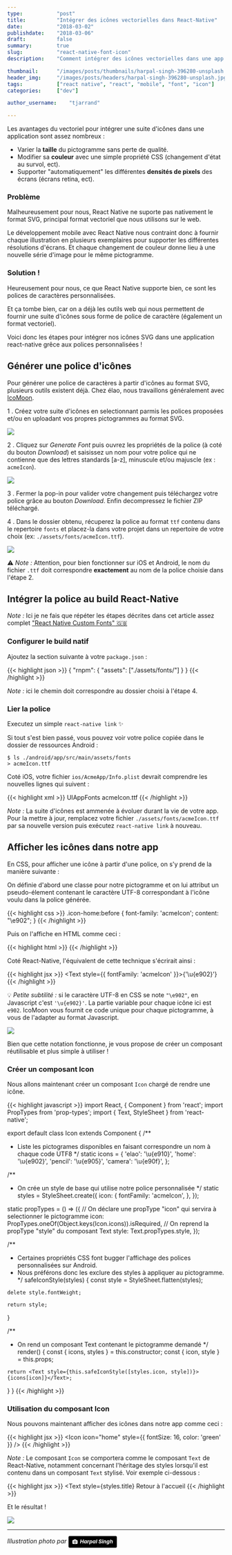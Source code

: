 ```yaml
---
type:           "post"
title:          "Intégrer des icônes vectorielles dans React-Native"
date:           "2018-03-02"
publishdate:    "2018-03-06"
draft:          false
summary:        true
slug:           "react-native-font-icon"
description:    "Comment intégrer des icônes vectorielles dans une app React-Native grâce à une police de caractères personnalisée."

thumbnail:      "/images/posts/thumbnails/harpal-singh-396280-unsplash.jpg"
header_img:     "/images/posts/headers/harpal-singh-396280-unsplash.jpg"
tags:           ["react native", "react", "mobile", "font", "icon"]
categories:     ["dev"]

author_username:    "tjarrand"

---
```


Les avantages du vectoriel pour intégrer une suite d'icônes dans une application sont assez nombreux :

- Varier la __taille__ du pictogramme sans perte de qualité.
- Modifier sa __couleur__ avec une simple propriété CSS (changement d'état au survol, ect).
- Supporter "automatiquement" les différentes __densités de pixels__ des écrans (écrans retina, ect).

### Problème

Malheureusement pour nous, React Native ne suporte pas nativement le format SVG, principal format vectoriel que nous utilisons sur le web.

Le développement mobile avec React Native nous contraint donc à fournir chaque illustration en plusieurs exemplaires pour supporter les différentes résolutions d'écrans. Et chaque changement de couleur donne lieu à une nouvelle série d'image pour le même pictogramme.

### Solution !

Heureusement pour nous, ce que React Native supporte bien, ce sont les polices de caractères personnalisées.

Et ça tombe bien, car on a déjà les outils web qui nous permettent de fournir une suite d'icônes sous forme de police de caractère (également un format vectoriel).

Voici donc les étapes pour intégrer nos icônes SVG dans une application react-native grêce aux polices personnalisées !

## Générer une police d'icônes

Pour générer une police de caractères à partir d'icônes au format SVG, plusieurs outils existent déjà.
Chez élao, nous travaillons généralement avec [IcoMoon](https://icomoon.io/app/#/select).

1 . Créez votre suite d'icônes en selectionnant parmis les polices proposées et/ou en uploadant vos propres pictogrammes au format SVG.

![](/images/posts/2018/react-native-font-icon/compose_font.png)

2 . Cliquez sur _Generate Font_ puis ouvrez les propriétés de la police (à coté du bouton _Download_) et saisissez un nom pour votre police qui ne contienne que des lettres standards [a-z], minuscule et/ou majuscle (ex : `acmeIcon`).

![](/images/posts/2018/react-native-font-icon/customize_font_name.png)

3 . Fermer la pop-in pour valider votre changement puis téléchargez votre police grâce au bouton _Download_. Enfin decompressez le fichier ZIP téléchargé.

4 . Dans le dossier obtenu, récuperez la police au format `ttf` contenu dans le repertoire `fonts` et placez-la dans votre projet dans un repertoire de votre choix (ex: `./assets/fonts/acmeIcon.ttf`).

![](/images/posts/2018/react-native-font-icon/icon.ttf.png)

⚠️ _Note :_ Attention, pour bien fonctionner sur iOS et Android, le nom du fichier `.ttf` doit correspondre __exactement__ au nom de la police choisie dans l'étape 2.

## Intégrer la police au build React-Native

_Note :_ Ici je ne fais que répéter les étapes décrites dans cet article assez complet ["React Native Custom Fonts" 🇬🇧](https://medium.com/react-native-training/react-native-custom-fonts-ccc9aacf9e5e)

### Configurer le build natif

Ajoutez la section suivante à votre `package.json` :

{{< highlight json >}}
{
    "rnpm": {
      "assets": ["./assets/fonts/"]
    }
}
{{< /highlight >}}

_Note :_ ici le chemin doit correspondre au dossier choisi à l'étape 4.

### Lier la police

Executez un simple `react-native link` ✨

Si tout s'est bien passé, vous pouvez voir votre police copiée dans le dossier de ressources Android :

```
$ ls ./android/app/src/main/assets/fonts
> acmeIcon.ttf
```

Coté iOS, votre fichier `ios/AcmeApp/Info.plist` devrait comprendre les nouvelles lignes qui suivent :

{{< highlight xml >}}
<key>UIAppFonts</key>
<array>
	<string>acmeIcon.ttf</string>
</array>
{{< /highlight >}}

_Note :_ La suite d'icônes est ammenée à évoluer durant la vie de votre app. Pour la mettre à jour, remplacez votre fichier `./assets/fonts/acmeIcon.ttf` par sa nouvelle version puis exécutez `react-native link` à nouveau.

## Afficher les icônes dans notre app

En CSS, pour afficher une icône à partir d'une police, on s'y prend de la manière suivante :

On définie d'abord une classe pour notre pictogramme et on lui attribut un pseudo-élement contenant le caractère UTF-8 correspondant à l'icône voulu dans la police générée.

{{< highlight css >}}
.icon-home:before {
  font-family: 'acmeIcon';
  content: "\e902";
}
{{< /highlight >}}

Puis on l'affiche en HTML comme ceci :

{{< highlight html >}}
<span class="icon-home"></span>
{{< /highlight >}}

Coté React-Native, l'équivalent de cette technique s'écrirait ainsi :

{{< highlight jsx >}}
<Text style={{ fontFamily: 'acmeIcon' }}>{'\u{e902}'}</Text>
{{< /highlight >}}

💡 _Petite subtilité :_ si le caractère UTF-8 en CSS se note `"\e902"`, en Javascript c'est `'\u{e902}'`.
La partie variable pour chaque icône ici est `e902`. IcoMoon vous fournit ce code unique pour chaque pictogramme, à vous de l'adapter au format Javascript.

![](/images/posts/2018/react-native-font-icon/icon_code.png)

Bien que cette notation fonctionne, je vous propose de créer un composant réutilisable et plus simple à utiliser !

### Créer un composant Icon

Nous allons maintenant créer un composant `Icon` chargé de rendre une icône.

{{< highlight javascript >}}
import React, { Component } from 'react';
import PropTypes from 'prop-types';
import { Text, StyleSheet } from 'react-native';

export default class Icon extends Component {
  /**
   * Liste les pictogrames disponibles en faisant correspondre un nom à chaque code UTF8
   */
  static icons = {
    'elao': '\u{e910}',
    'home': '\u{e902}',
    'pencil': '\u{e905}',
    'camera': '\u{e90f}',
  };

  /**
   * On crée un style de base qui utilise notre police personnalisée
   */
  static styles = StyleSheet.create({
    icon: {
      fontFamily: 'acmeIcon',
    },
  });

  static propTypes = () => ({
    // On déclare une propType "icon" qui servira à selectionner le pictogramme
    icon: PropTypes.oneOf(Object.keys(Icon.icons)).isRequired,
    // On reprend la propType "style" du composant Text
    style: Text.propTypes.style,
  });

  /**
   * Certaines propriétés CSS font bugger l'affichage des polices personnalisées sur Android.
   * Nous préférons donc les exclure des styles à appliquer au pictogramme.
   */
  safeIconStyle(styles) {
    const style = StyleSheet.flatten(styles);

    delete style.fontWeight;

    return style;
  }

  /**
   * On rend un composant Text contenant le pictogramme demandé
   */
  render() {
    const { icons, styles } = this.constructor;
    const { icon, style } = this.props;

    return <Text style={this.safeIconStyle([styles.icon, style])}>{icons[icon]}</Text>;
  }
}
{{< /highlight >}}

### Utilisation du composant Icon

Nous pouvons maintenant afficher des icônes dans notre app comme ceci :

{{< highlight jsx >}}
<Icon icon="home" style={{ fontSize: 16, color: 'green' }} />
{{< /highlight >}}

_Note :_ Le composant `Icon` se comportera comme le composant `Text` de React-Native, notamment concernant l'héritage des styles lorsqu'il est contenu dans un composant `Text` stylisé. Voir exemple ci-dessous :

{{< highlight jsx >}}
<Text style={styles.title}
	<Icon icon="home"/>
	Retour à l'accueil
</Text>
{{< /highlight >}}

Et le résultat !

![](/images/posts/2018/react-native-font-icon/result.png)

---

<em>Illustration photo par <em><a style="background-color:black;color:white;text-decoration:none;padding:4px 6px;font-family:-apple-system, BlinkMacSystemFont, &quot;San Francisco&quot;, &quot;Helvetica Neue&quot;, Helvetica, Ubuntu, Roboto, Noto, &quot;Segoe UI&quot;, Arial, sans-serif;font-size:12px;font-weight:bold;line-height:1.2;display:inline-block;border-radius:3px;" href="https://unsplash.com/@aquatium?utm_medium=referral&amp;utm_campaign=photographer-credit&amp;utm_content=creditBadge" target="_blank" rel="noopener noreferrer" title="Download free do whatever you want high-resolution photos from Harpal Singh"><span style="display:inline-block;padding:2px 3px;"><svg xmlns="http://www.w3.org/2000/svg" style="height:12px;width:auto;position:relative;vertical-align:middle;top:-1px;fill:white;" viewBox="0 0 32 32"><title>unsplash-logo</title><path d="M20.8 18.1c0 2.7-2.2 4.8-4.8 4.8s-4.8-2.1-4.8-4.8c0-2.7 2.2-4.8 4.8-4.8 2.7.1 4.8 2.2 4.8 4.8zm11.2-7.4v14.9c0 2.3-1.9 4.3-4.3 4.3h-23.4c-2.4 0-4.3-1.9-4.3-4.3v-15c0-2.3 1.9-4.3 4.3-4.3h3.7l.8-2.3c.4-1.1 1.7-2 2.9-2h8.6c1.2 0 2.5.9 2.9 2l.8 2.4h3.7c2.4 0 4.3 1.9 4.3 4.3zm-8.6 7.5c0-4.1-3.3-7.5-7.5-7.5-4.1 0-7.5 3.4-7.5 7.5s3.3 7.5 7.5 7.5c4.2-.1 7.5-3.4 7.5-7.5z"></path></svg></span><span style="display:inline-block;padding:2px 3px;">Harpal Singh</span></a>
